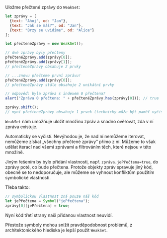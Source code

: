Uložme přečtené zprávy do `WeakSet`:

```js run
let zprávy = [
  {text: "Ahoj", od: "Jan"},
  {text: "Jak se máš?", od: "Jan"},
  {text: "Brzy se uvidíme", od: "Alice"}
];

let přečtenéZprávy = new WeakSet();

// dvě zprávy byly přečteny
přečtenéZprávy.add(zprávy[0]);
přečtenéZprávy.add(zprávy[1]);
// přečtenéZprávy obsahuje 2 prvky

// ...znovu přečteme první zprávu!
přečtenéZprávy.add(zprávy[0]);
// přečtenéZprávy stále obsahuje 2 unikátní prvky

// odpověď: byla zpráva s indexem 0 přečtena?
alert("Zpráva 0 přečtena: " + přečtenéZprávy.has(zprávy[0])); // true

zprávy.shift();
// nyní přečtenéZprávy obsahuje 1 prvek (technicky může být paměť vyčištěna později)
```

`WeakSet` nám umožňuje uložit množinu zpráv a snadno ověřovat, zda v ní zpráva existuje.

Automaticky se vyčistí. Nevýhodou je, že nad ní nemůžeme iterovat, nemůžeme získat „všechny přečtené zprávy“ přímo z ní. Můžeme to však udělat iterací nad všemi zprávami a filtrováním těch, které nejsou v této množině.

Jiným řešením by bylo přidání vlastnosti, např. `zpráva.jePřečtena=true`, do zprávy poté, co bude přečtena. Protože objekty zpráv spravuje jiný kód, obecně se to nedoporučuje, ale můžeme se vyhnout konfliktům použitím symbolické vlastnosti.

Třeba takto:
```js
// symbolickou vlastnost zná pouze náš kód
let jePřečtena = Symbol("jePřečtena");
zprávy[0][jePřečtena] = true;
```

Nyní kód třetí strany naši přidanou vlastnost neuvidí.

Přestože symboly mohou snížit pravděpodobnost problémů, z architektonického hlediska je lepší použít `WeakSet`.